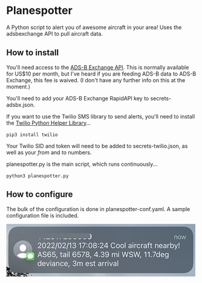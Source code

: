 # Planespotter

A Python script to alert you of awesome aircraft in your area!  Uses the adsbexchange API to pull aircraft data.



## How to install

You'll need access to the [ADS-B Exchange API](https://rapidapi.com/adsbx/api/adsbexchange-com1).  This is normally available for US$10 per month, but I've heard if you are feeding ADS-B data to ADS-B Exchange, this fee is waived.  (I don't have any further info on this at the moment.)

You'll need to add your ADS-B Exchange RapidAPI key to secrets-adsbx.json.



If you want to use the Twilio SMS library to send alerts, you'll need to install the [Twilio Python Helper Library](https://www.twilio.com/docs/libraries/python)...

	pip3 install twilio
	
Your Twilio SID and token will need to be added to secrets-twilio.json, as well as your _from_ and _to_ numbers.

planespotter.py is the main script, which runs continuously...

	python3 planespotter.py


## How to configure

The bulk of the configuration is done in planespotter-conf.yaml.  A sample configuration file is included.


![Example message](https://github.com/nicksmadscience/planespotter/blob/master/example.png)